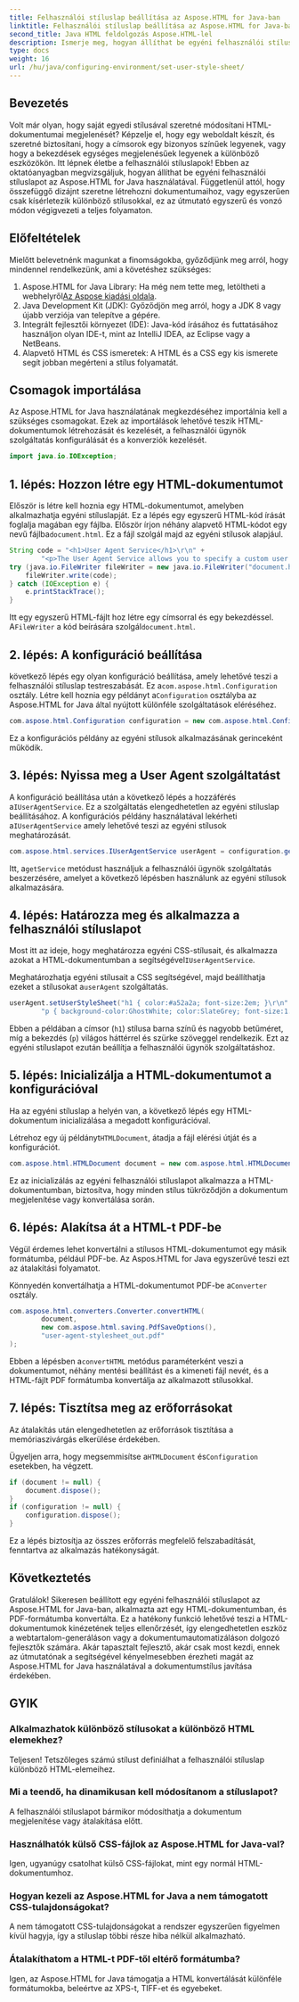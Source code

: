 ```yaml
---
title: Felhasználói stíluslap beállítása az Aspose.HTML for Java-ban
linktitle: Felhasználói stíluslap beállítása az Aspose.HTML for Java-ban
second_title: Java HTML feldolgozás Aspose.HTML-lel
description: Ismerje meg, hogyan állíthat be egyéni felhasználói stíluslapot az Aspose.HTML for Java-ban, javítva a dokumentum stílusát, és könnyedén konvertálhatja a HTML-t PDF-be.
type: docs
weight: 16
url: /hu/java/configuring-environment/set-user-style-sheet/
---
```

## Bevezetés
Volt már olyan, hogy saját egyedi stílusával szeretné módosítani HTML-dokumentumai megjelenését? Képzelje el, hogy egy weboldalt készít, és szeretné biztosítani, hogy a címsorok egy bizonyos színűek legyenek, vagy hogy a bekezdések egységes megjelenésűek legyenek a különböző eszközökön. Itt lépnek életbe a felhasználói stíluslapok! Ebben az oktatóanyagban megvizsgáljuk, hogyan állíthat be egyéni felhasználói stíluslapot az Aspose.HTML for Java használatával. Függetlenül attól, hogy összefüggő dizájnt szeretne létrehozni dokumentumaihoz, vagy egyszerűen csak kísérletezik különböző stílusokkal, ez az útmutató egyszerű és vonzó módon végigvezeti a teljes folyamaton.
## Előfeltételek
Mielőtt belevetnénk magunkat a finomságokba, győződjünk meg arról, hogy mindennel rendelkezünk, ami a követéshez szükséges:
1.  Aspose.HTML for Java Library: Ha még nem tette meg, letöltheti a webhelyről[Az Aspose kiadási oldala](https://releases.aspose.com/html/java/).
2. Java Development Kit (JDK): Győződjön meg arról, hogy a JDK 8 vagy újabb verziója van telepítve a gépére.
3. Integrált fejlesztői környezet (IDE): Java-kód írásához és futtatásához használjon olyan IDE-t, mint az IntelliJ IDEA, az Eclipse vagy a NetBeans.
4. Alapvető HTML és CSS ismeretek: A HTML és a CSS egy kis ismerete segít jobban megérteni a stílus folyamatát.

## Csomagok importálása
Az Aspose.HTML for Java használatának megkezdéséhez importálnia kell a szükséges csomagokat. Ezek az importálások lehetővé teszik HTML-dokumentumok létrehozását és kezelését, a felhasználói ügynök szolgáltatás konfigurálását és a konverziók kezelését.
```java
import java.io.IOException;
```
## 1. lépés: Hozzon létre egy HTML-dokumentumot
Először is létre kell hoznia egy HTML-dokumentumot, amelyben alkalmazhatja egyéni stíluslapját. Ez a lépés egy egyszerű HTML-kód írását foglalja magában egy fájlba.
 Először írjon néhány alapvető HTML-kódot egy nevű fájlba`document.html`. Ez a fájl szolgál majd az egyéni stílusok alapjául.
```java
String code = "<h1>User Agent Service</h1>\r\n" +
        "<p>The User Agent Service allows you to specify a custom user stylesheet, a primary character set for the document, language, and fonts settings.</p>\r\n";
try (java.io.FileWriter fileWriter = new java.io.FileWriter("document.html")) {
    fileWriter.write(code);
} catch (IOException e) {
    e.printStackTrace();
}
```
 Itt egy egyszerű HTML-fájlt hoz létre egy címsorral és egy bekezdéssel. A`FileWriter` a kód beírására szolgál`document.html`.
## 2. lépés: A konfiguráció beállítása
 következő lépés egy olyan konfiguráció beállítása, amely lehetővé teszi a felhasználói stíluslap testreszabását. Ez a`com.aspose.html.Configuration` osztály.
 Létre kell hoznia egy példányt a`Configuration` osztályba az Aspose.HTML for Java által nyújtott különféle szolgáltatások eléréséhez.
```java
com.aspose.html.Configuration configuration = new com.aspose.html.Configuration();
```
Ez a konfigurációs példány az egyéni stílusok alkalmazásának gerinceként működik.
## 3. lépés: Nyissa meg a User Agent szolgáltatást
 A konfiguráció beállítása után a következő lépés a hozzáférés a`IUserAgentService`. Ez a szolgáltatás elengedhetetlen az egyéni stíluslap beállításához.
 A konfigurációs példány használatával lekérheti a`IUserAgentService` amely lehetővé teszi az egyéni stílusok meghatározását.
```java
com.aspose.html.services.IUserAgentService userAgent = configuration.getService(com.aspose.html.services.IUserAgentService.class);
```
 Itt, a`getService` metódust használjuk a felhasználói ügynök szolgáltatás beszerzésére, amelyet a következő lépésben használunk az egyéni stílusok alkalmazására.
## 4. lépés: Határozza meg és alkalmazza a felhasználói stíluslapot
 Most itt az ideje, hogy meghatározza egyéni CSS-stílusait, és alkalmazza azokat a HTML-dokumentumban a segítségével`IUserAgentService`.

Meghatározhatja egyéni stílusait a CSS segítségével, majd beállíthatja ezeket a stílusokat a`userAgent` szolgáltatás.
```java
userAgent.setUserStyleSheet("h1 { color:#a52a2a; font-size:2em; }\r\n" +
        "p { background-color:GhostWhite; color:SlateGrey; font-size:1.2em; }\r\n");
```
Ebben a példában a címsor (`h1`) stílusa barna színű és nagyobb betűméret, míg a bekezdés (`p`) világos háttérrel és szürke szöveggel rendelkezik. Ezt az egyéni stíluslapot ezután beállítja a felhasználói ügynök szolgáltatáshoz.
## 5. lépés: Inicializálja a HTML-dokumentumot a konfigurációval
Ha az egyéni stíluslap a helyén van, a következő lépés egy HTML-dokumentum inicializálása a megadott konfigurációval.

 Létrehoz egy új példányt`HTMLDocument`, átadja a fájl elérési útját és a konfigurációt.
```java
com.aspose.html.HTMLDocument document = new com.aspose.html.HTMLDocument("document.html", configuration);
```
Ez az inicializálás az egyéni felhasználói stíluslapot alkalmazza a HTML-dokumentumban, biztosítva, hogy minden stílus tükröződjön a dokumentum megjelenítése vagy konvertálása során.
## 6. lépés: Alakítsa át a HTML-t PDF-be
Végül érdemes lehet konvertálni a stílusos HTML-dokumentumot egy másik formátumba, például PDF-be. Az Aspos.HTML for Java egyszerűvé teszi ezt az átalakítási folyamatot.

Könnyedén konvertálhatja a HTML-dokumentumot PDF-be a`Converter` osztály.
```java
com.aspose.html.converters.Converter.convertHTML(
        document,
        new com.aspose.html.saving.PdfSaveOptions(),
        "user-agent-stylesheet_out.pdf"
);
```
 Ebben a lépésben a`convertHTML` metódus paraméterként veszi a dokumentumot, néhány mentési beállítást és a kimeneti fájl nevét, és a HTML-fájlt PDF formátumba konvertálja az alkalmazott stílusokkal.
## 7. lépés: Tisztítsa meg az erőforrásokat
Az átalakítás után elengedhetetlen az erőforrások tisztítása a memóriaszivárgás elkerülése érdekében.

 Ügyeljen arra, hogy megsemmisítse a`HTMLDocument` és`Configuration` esetekben, ha végzett.
```java
if (document != null) {
    document.dispose();
}
if (configuration != null) {
    configuration.dispose();
}
```
Ez a lépés biztosítja az összes erőforrás megfelelő felszabadítását, fenntartva az alkalmazás hatékonyságát.

## Következtetés
Gratulálok! Sikeresen beállított egy egyéni felhasználói stíluslapot az Aspose.HTML for Java-ban, alkalmazta azt egy HTML-dokumentumban, és PDF-formátumba konvertálta. Ez a hatékony funkció lehetővé teszi a HTML-dokumentumok kinézetének teljes ellenőrzését, így elengedhetetlen eszköz a webtartalom-generáláson vagy a dokumentumautomatizáláson dolgozó fejlesztők számára. Akár tapasztalt fejlesztő, akár csak most kezdi, ennek az útmutatónak a segítségével kényelmesebben érezheti magát az Aspose.HTML for Java használatával a dokumentumstílus javítása érdekében.
## GYIK
### Alkalmazhatok különböző stílusokat a különböző HTML elemekhez?  
Teljesen! Tetszőleges számú stílust definiálhat a felhasználói stíluslap különböző HTML-elemeihez.
### Mi a teendő, ha dinamikusan kell módosítanom a stíluslapot?  
A felhasználói stíluslapot bármikor módosíthatja a dokumentum megjelenítése vagy átalakítása előtt.
### Használhatók külső CSS-fájlok az Aspose.HTML for Java-val?  
Igen, ugyanúgy csatolhat külső CSS-fájlokat, mint egy normál HTML-dokumentumhoz.
### Hogyan kezeli az Aspose.HTML for Java a nem támogatott CSS-tulajdonságokat?  
A nem támogatott CSS-tulajdonságokat a rendszer egyszerűen figyelmen kívül hagyja, így a stíluslap többi része hiba nélkül alkalmazható.
### Átalakíthatom a HTML-t PDF-től eltérő formátumba?  
Igen, az Aspose.HTML for Java támogatja a HTML konvertálását különféle formátumokba, beleértve az XPS-t, TIFF-et és egyebeket.